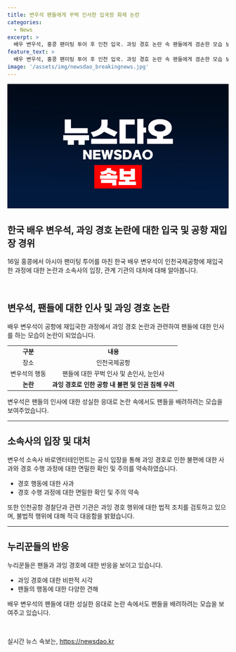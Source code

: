 ```yaml
---
title: 변우석 팬들에게 꾸벅 인사한 입국장 화제 논란
categories:
  - News
excerpt: >
  배우 변우석, 홍콩 팬미팅 투어 후 인천 입국. 과잉 경호 논란 속 팬들에게 겸손한 모습 보여, 사설업체 사과. 경찰, 불법 행위 조사 중. 팬들의 반응은 엇갈리며 논란 계속. (단어 수: 38)
feature_text: >
  배우 변우석, 홍콩 팬미팅 투어 후 인천 입국. 과잉 경호 논란 속 팬들에게 겸손한 모습 보여, 사설업체 사과. 경찰, 불법 행위 조사 중. 팬들의 반응은 엇갈리며 논란 계속. (단어 수: 38)
image: '/assets/img/newsdao_breakingnews.jpg'
---
```


<p><img src="/assets/img/newsdao_breakingnews.jpg" alt="ontimetimes 속보" /></p>

<h2 data-ke-size="size26">한국 배우 변우석, 과잉 경호 논란에 대한 입국 및 공항 재입장 경위</h2>

<p data-ke-size="size16">16일 홍콩에서 아시아 팬미팅 투어를 마친 한국 배우 변우석이 인천국제공항에 재입국한 과정에 대한 논란과 소속사의 입장, 관계 기관의 대처에 대해 알아봅니다.</p>

<p><br></p>

<h2 data-ke-size="size24">변우석, 팬들에 대한 인사 및 과잉 경호 논란</h2>

<p data-ke-size="size16">배우 변우석이 공항에 재입국한 과정에서 과잉 경호 논란과 관련하여 팬들에 대한 인사를 하는 모습이 논란이 되었습니다.</p>

<table>
  <tr>
    <td style="text-align: center; height: 17px;"><b>구분</b></td>
    <td style="text-align: center; height: 17px;"><b>내용</b></td>
  </tr>
  <tr>
    <td style="text-align: center; height: 17px;">장소</td>
    <td style="text-align: center; height: 17px;">인천국제공항</td>
  </tr>
  <tr>
    <td style="text-align: center; height: 17px;">변우석의 행동</td>
    <td style="text-align: center; height: 17px;">팬들에 대한 꾸벅 인사 및 손인사, 눈인사</td>
  </tr>
  <tr>
    <td style="text-align: center; height: 17px;"><b>논란</b></td>
    <td style="text-align: center; height: 17px;"><b>과잉 경호로 인한 공항 내 불편 및 인권 침해 우려</b></td>
  </tr>
</table>

<p data-ke-size="size16">변우석은 팬들의 인사에 대한 성실한 응대로 논란 속에서도 팬들을 배려하려는 모습을 보여주었습니다.</p>

<hr>

<h2 data-ke-size="size24">소속사의 입장 및 대처</h2>

<p data-ke-size="size16">변우석 소속사 바로엔터테인먼트는 공식 입장을 통해 과잉 경호로 인한 불편에 대한 사과와 경호 수행 과정에 대한 면밀한 확인 및 주의를 약속하였습니다.</p>

<ul>
  <li>경호 행동에 대한 사과</li>
  <li>경호 수행 과정에 대한 면밀한 확인 및 주의 약속</li>
</ul>

<p data-ke-size="size16">또한 인천공항 경찰단과 관련 기관은 과잉 경호 행위에 대한 법적 조치를 검토하고 있으며, 불법적 행위에 대해 적극 대응함을 밝혔습니다.</p>

<hr>

<h2 data-ke-size="size24">누리꾼들의 반응</h2>

<p data-ke-size="size16">누리꾼들은 팬들과 과잉 경호에 대한 반응을 보이고 있습니다.</p>

<ul>
  <li>과잉 경호에 대한 비판적 시각</li>
  <li>팬들의 행동에 대한 다양한 견해</li>
</ul>

<p data-ke-size="size16">배우 변우석의 팬들에 대한 성실한 응대로 논란 속에서도 팬들을 배려하려는 모습을 보여주고 있습니다.</p>

<p data-ke-size="size16">&nbsp;</p>
실시간 뉴스 속보는, <a href="https://newsdao.kr" rel="dofollow">https://newsdao.kr</a>


